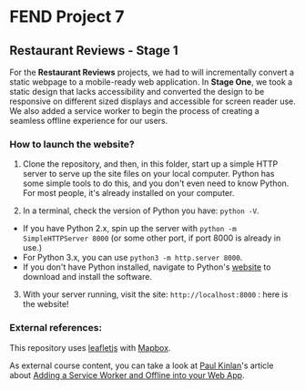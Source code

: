 # FEND Project 7 
## Restaurant Reviews - Stage 1
For the **Restaurant Reviews** projects, we had to will incrementally convert a static webpage to a mobile-ready web application. In **Stage One**, we took a static design that lacks accessibility and converted the design to be responsive on different sized displays and accessible for screen reader use. We also added a service worker to begin the process of creating a seamless offline experience for our users.

### How to launch the website?

1. Clone the repository, and then, in this folder, start up a simple HTTP server to serve up the site files on your local computer. Python has some simple tools to do this, and you don't even need to know Python. For most people, it's already installed on your computer. 

2. In a terminal, check the version of Python you have: `python -V`. 
- If you have Python 2.x, spin up the server with `python -m SimpleHTTPServer 8000` (or some other port, if port 8000 is already in use.) 
- For Python 3.x, you can use `python3 -m http.server 8000`. 
- If you don't have Python installed, navigate to Python's [website](https://www.python.org/) to download and install the software.

3. With your server running, visit the site: `http://localhost:8000` : here is the website!

### External references:

This repository uses [leafletjs](https://leafletjs.com/) with [Mapbox](https://www.mapbox.com/). 

As external course content, you can take a look at [Paul Kinlan](https://developers.google.com/web/resources/contributors/paulkinlan)'s article about [Adding a Service Worker and Offline into your Web App](https://developers.google.com/web/fundamentals/codelabs/offline/).
